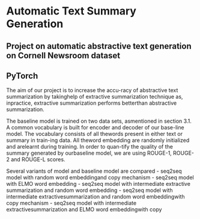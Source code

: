 # Automatic Text Summary Generation

## Project on automatic abstractive text generation on Cornell Newsroom dataset

## PyTorch

The aim of our project is to increase the accu-racy  of abstractive  text  summarization by  takinghelp of extractive summarization technique as, inpractice, extractive summarization performs betterthan abstractive summarization.

The baseline model is trained on two data sets, asmentioned  in  section  3.1.  A common vocabulary is built for encoder and decoder of our base-line  model.    The  vocabulary  consists  of  all  thewords present in either text or summary in train-ing  data. All theword embedding are randomly initialized and arelearnt during training. In order to quan-tify the quality of the summary generated by ourbaseline model, we are using ROUGE-1, ROUGE-2 and ROUGE-L scores.

Several  variants  of  model  and  baseline  model are compared
	- seq2seq model with random word embeddingand copy mechanism
	- seq2seq model with ELMO word embedding
	- seq2seq  model  with  intermediate  extractive summarization and random word embedding
	- seq2seq  model  with  intermediate  extractivesummarization and random word embeddingwith copy mechanism
	- seq2seq  model  with  intermediate  extractivesummarization and ELMO word embeddingwith copy 
